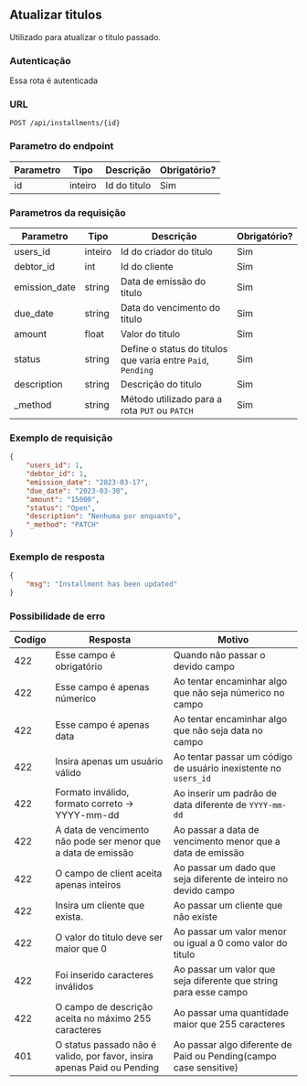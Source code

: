 ## Atualizar titulos

Utilizado para atualizar o titulo passado.

### Autenticação

Essa rota é autenticada

### URL

`POST /api/installments/{id}`

### Parametro do endpoint

| Parametro | Tipo    | Descrição    | Obrigatório? |
|-----------|---------|--------------|--------------|
| id        | inteiro | Id do titulo | Sim          |

### Parametros da requisição

| Parametro     | Tipo    | Descrição                                                    | Obrigatório? |
|---------------|---------|--------------------------------------------------------------|--------------|
| users_id      | inteiro | Id do criador do titulo                                      | Sim          |
| debtor_id     | int     | Id do cliente                                                | Sim          |
| emission_date | string  | Data de emissão do titulo                                    | Sim          |
| due_date      | string  | Data do vencimento do titulo                                 | Sim          |
| amount        | float   | Valor do titulo                                              | Sim          |
| status        | string  | Define o status do titulos que varia entre `Paid`, `Pending` | Sim          |
| description   | string  | Descrição do titulo                                          | Sim          |
| _method       | string  | Método utilizado para a rota `PUT` ou `PATCH`                | Sim          |

### Exemplo de requisição

```json
{
    "users_id": 1,
    "debtor_id": 1,
    "emission_date": "2023-03-17",
    "due_date": "2023-03-30",
    "amount": "15000",
    "status": "Open",
    "description": "Nenhuma por enquanto",
    "_method": "PATCH"
}
```

### Exemplo de resposta

```json
{
    "msg": "Installment has been updated"
}
```

### Possibilidade de erro

| Codígo | Resposta                                                                | Motivo                                                           |
|--------|-------------------------------------------------------------------------|------------------------------------------------------------------|
| 422    | Esse campo é obrigatório                                                | Quando não passar o devido campo                                 |
| 422    | Esse campo é apenas númerico                                            | Ao tentar encaminhar algo que não seja númerico no campo         |
| 422    | Esse campo é apenas data                                                | Ao tentar encaminhar algo que não seja data no campo             |
| 422    | Insira apenas um usuário válido                                         | Ao tentar passar um código de usuário inexistente no `users_id`  |
| 422    | Formato inválido, formato correto -> YYYY-mm-dd                         | Ao inserir um padrão de data diferente de `YYYY-mm-dd`           |
| 422    | A data de vencimento não pode ser menor que a data de emissão           | Ao passar a data de vencimento menor que a data de emissão       |
| 422    | O campo de client aceita apenas inteiros                                | Ao passar um dado que seja diferente de inteiro no devido campo  |
| 422    | Insira um cliente que exista.                                           | Ao passar um cliente que não existe                              |
| 422    | O valor do titulo deve ser maior que 0                                  | Ao passar um valor menor ou igual a 0 como valor do titulo       |
| 422    | Foi inserido caracteres inválidos                                       | Ao passar um valor que seja diferente que string para esse campo |
| 422    | O campo de descrição aceita no máximo 255 caracteres                    | Ao passar uma quantidade maior que 255 caracteres                |
| 401    | O status passado não é valido, por favor, insira apenas Paid ou Pending | Ao passar algo diferente de Paid ou Pending(campo case sensitive)|
